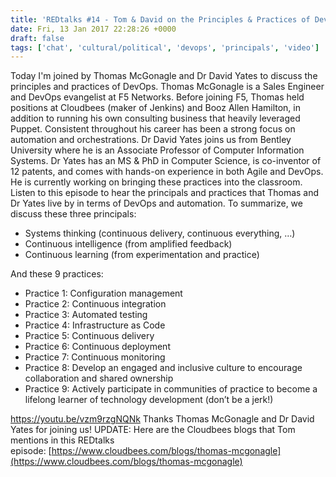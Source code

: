 ```yaml
---
title: 'REDtalks #14 - Tom & David on the Principles & Practices of DevOps'
date: Fri, 13 Jan 2017 22:28:26 +0000
draft: false
tags: ['chat', 'cultural/political', 'devops', 'principals', 'video']
---
```


Today I'm joined by Thomas McGonagle and Dr David Yates to discuss the principles and practices of DevOps. Thomas McGonagle is a Sales Engineer and DevOps evangelist at F5 Networks. Before joining F5, Thomas held positions at Cloudbees (maker of Jenkins) and Booz Allen Hamilton, in addition to running his own consulting business that heavily leveraged Puppet. Consistent throughout his career has been a strong focus on automation and orchestrations. Dr David Yates joins us from Bentley University where he is an Associate Professor of Computer Information Systems. Dr Yates has an MS & PhD in Computer Science, is co-inventor of 12 patents, and comes with hands-on experience in both Agile and DevOps. He is currently working on bringing these practices into the classroom. Listen to this episode to hear the principals and practices that Thomas and Dr Yates live by in terms of DevOps and automation. To summarize, we discuss these three principals:

*   Systems thinking (continuous delivery, continuous everything, …)
*   Continuous intelligence (from amplified feedback)
*   Continuous learning (from experimentation and practice)

And these 9 practices:

*   Practice 1: Configuration management
*   Practice 2: Continuous integration
*   Practice 3: Automated testing
*   Practice 4: Infrastructure as Code
*   Practice 5: Continuous delivery
*   Practice 6: Continuous deployment
*   Practice 7: Continuous monitoring
*   Practice 8: Develop an engaged and inclusive culture to encourage collaboration and shared ownership
*   Practice 9: Actively participate in communities of practice to become a lifelong learner of technology development (don’t be a jerk!)

https://youtu.be/vzm9rzgNQNk Thanks Thomas McGonagle and Dr David Yates for joining us! UPDATE: Here are the Cloudbees blogs that Tom mentions in this REDtalks episode: [https://www.cloudbees.com/blogs/thomas-mcgonagle](https://www.cloudbees.com/blogs/thomas-mcgonagle)